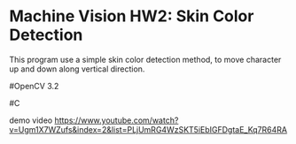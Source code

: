 # Machine Vision HW2: Skin Color Detection

This program use a simple skin color detection method, to move character up and down along vertical direction. 

#OpenCV 3.2

#C

demo video
https://www.youtube.com/watch?v=Ugm1X7WZufs&index=2&list=PLjUmRG4WzSKT5iEbIGFDgtaE_Kq7R64RA
